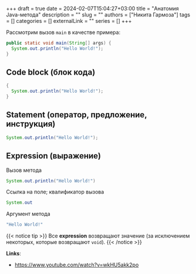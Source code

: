 +++ 
draft = true
date = 2024-02-07T15:04:27+03:00
title = "Анатомия Java-метода"
description = ""
slug = ""
authors = ["Никита Гармоза"]
tags = []
categories = []
externalLink = ""
series = []
+++

Рассмотрим вызов `main` в качестве примера:

```java
public static void main(String[] args) {
  System.out.println("Hello World!");
}
```

## Code block (блок кода)

```java
{
  System.out.println("Hello World!");
}
```

## Statement (оператор, предложение, инструкция)

```java
System.out.println("Hello World!");
```

## Expression (выражение)

Вызов метода

```java
System.out.println("Hello World!")
```

Ссылка на поле; квалификатор вызова

```java
System.out
```

Аргумент метода

```java
"Hello World!"
```

{{< notice tip >}}
Все **expression** возвращают значение (за исключением некоторых, которые возвращают `void`).
{{< /notice >}}

**Links**:

- https://www.youtube.com/watch?v=wkHU5akk2po
